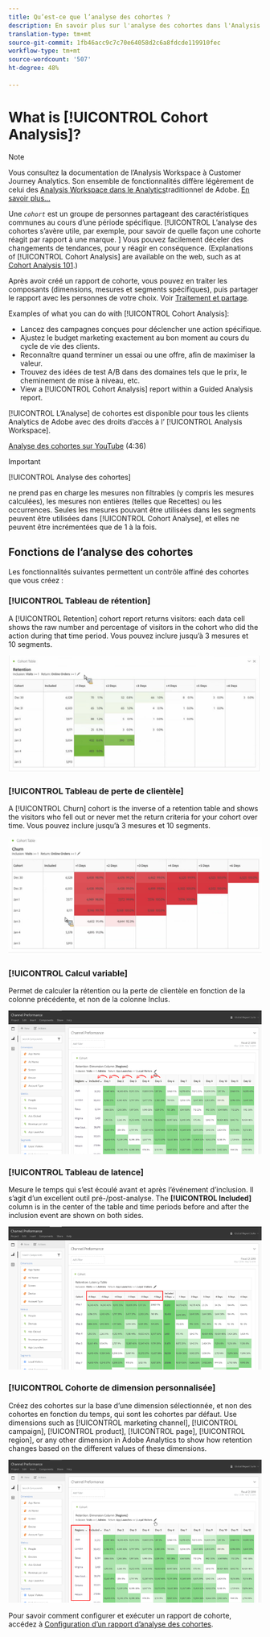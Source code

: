 ```yaml
---
title: Qu’est-ce que l’analyse des cohortes ?
description: En savoir plus sur l'analyse des cohortes dans l'Analysis Workspace
translation-type: tm+mt
source-git-commit: 1fb46acc9c7c70e64058d2c6a8fdcde119910fec
workflow-type: tm+mt
source-wordcount: '507'
ht-degree: 48%

---
```



# What is [!UICONTROL Cohort Analysis]?

>[!NOTE]
>
>Vous consultez la documentation de l’Analysis Workspace à Customer Journey Analytics. Son ensemble de fonctionnalités diffère légèrement de celui des [Analysis Workspace dans le Analytics](https://docs.adobe.com/content/help/fr-FR/analytics/analyze/analysis-workspace/home.html)traditionnel de Adobe. [En savoir plus...](/help/getting-started/cja-aa.md)

Une *`cohort`* est un groupe de personnes partageant des caractéristiques communes au cours d’une période spécifique. [!UICONTROL L’analyse des cohortes s’avère utile, par exemple, pour savoir de quelle façon une cohorte réagit par rapport à une marque. ] Vous pouvez facilement déceler des changements de tendances, pour y réagir en conséquence. (Explanations of [!UICONTROL Cohort Analysis] are available on the web, such as at [Cohort Analysis 101](https://en.wikipedia.org/wiki/Cohort_analysis).)

Après avoir créé un rapport de cohorte, vous pouvez en traiter les composants (dimensions, mesures et segments spécifiques), puis partager le rapport avec les personnes de votre choix. Voir [Traitement et partage](/help/analysis-workspace/curate-share/curate.md).

Examples of what you can do with [!UICONTROL Cohort Analysis]:

* Lancez des campagnes conçues pour déclencher une action spécifique.
* Ajustez le budget marketing exactement au bon moment au cours du cycle de vie des clients.
* Reconnaître quand terminer un essai ou une offre, afin de maximiser la valeur.
* Trouvez des idées de test A/B dans des domaines tels que le prix, le cheminement de mise à niveau, etc.
* View a [!UICONTROL Cohort Analysis] report within a Guided Analysis report.

[!UICONTROL L’Analyse] de cohortes est disponible pour tous les clients Analytics de Adobe avec des droits d’accès à l’ [!UICONTROL Analysis Workspace].

[Analyse des cohortes sur YouTube](https://www.youtube.com/watch?v=kqOIYrvV-co&amp;index=45&amp;list=PL2tCx83mn7GuNnQdYGOtlyCu0V5mEZ8sS) (4:36)

>[!IMPORTANT]
>
>[!UICONTROL Analyse des cohortes]
>
>ne prend pas en charge les mesures non filtrables (y compris les mesures calculées), les mesures non entières (telles que Recettes) ou les occurrences. Seules les mesures pouvant être utilisées dans les segments peuvent être utilisées dans
>[!UICONTROL Cohort Analyse], et elles ne peuvent être incrémentées que de 1 à la fois.

## Fonctions de l’analyse des cohortes

Les fonctionnalités suivantes permettent un contrôle affiné des cohortes que vous créez :

### [!UICONTROL Tableau de rétention]

A [!UICONTROL Retention] cohort report returns visitors: each data cell shows the raw number and percentage of visitors in the cohort who did the action during that time period. Vous pouvez inclure jusqu’à 3 mesures et 10 segments.

![](assets/retention-report.png)

### [!UICONTROL Tableau de perte de clientèle]

A [!UICONTROL Churn] cohort is the inverse of a retention table and shows the visitors who fell out or never met the return criteria for your cohort over time. Vous pouvez inclure jusqu’à 3 mesures et 10 segments.

![](assets/churn-report.png)

### [!UICONTROL Calcul variable]

Permet de calculer la rétention ou la perte de clientèle en fonction de la colonne précédente, et non de la colonne Inclus.

![](assets/cohort-rolling-calculation.png)

### [!UICONTROL Tableau de latence]

Mesure le temps qui s’est écoulé avant et après l’événement d’inclusion. Il s’agit d’un excellent outil pré-/post-analyse. The **[!UICONTROL Included]** column is in the center of the table and time periods before and after the inclusion event are shown on both sides.

![](assets/cohort-latency.png)

### [!UICONTROL Cohorte de dimension personnalisée]

Créez des cohortes sur la base d’une dimension sélectionnée, et non des cohortes en fonction du temps, qui sont les cohortes par défaut. Use dimensions such as [!UICONTROL marketing channel], [!UICONTROL campaign], [!UICONTROL product], [!UICONTROL page], [!UICONTROL region], or any other dimension in Adobe Analytics to show how retention changes based on the different values of these dimensions.

![](assets/cohort-customizable-cohort-row.png)

Pour savoir comment configurer et exécuter un rapport de cohorte, accédez à [Configuration d’un rapport d’analyse des cohortes](/help/analysis-workspace/visualizations/cohort-table/t-cohort.md).

